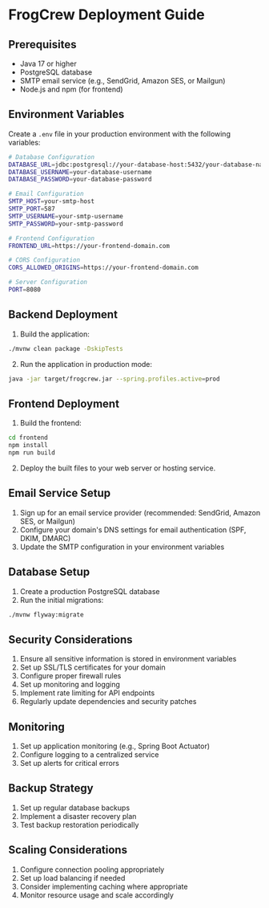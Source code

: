# FrogCrew Deployment Guide

## Prerequisites

- Java 17 or higher
- PostgreSQL database
- SMTP email service (e.g., SendGrid, Amazon SES, or Mailgun)
- Node.js and npm (for frontend)

## Environment Variables

Create a `.env` file in your production environment with the following variables:

```bash
# Database Configuration
DATABASE_URL=jdbc:postgresql://your-database-host:5432/your-database-name
DATABASE_USERNAME=your-database-username
DATABASE_PASSWORD=your-database-password

# Email Configuration
SMTP_HOST=your-smtp-host
SMTP_PORT=587
SMTP_USERNAME=your-smtp-username
SMTP_PASSWORD=your-smtp-password

# Frontend Configuration
FRONTEND_URL=https://your-frontend-domain.com

# CORS Configuration
CORS_ALLOWED_ORIGINS=https://your-frontend-domain.com

# Server Configuration
PORT=8080
```

## Backend Deployment

1. Build the application:

```bash
./mvnw clean package -DskipTests
```

2. Run the application in production mode:

```bash
java -jar target/frogcrew.jar --spring.profiles.active=prod
```

## Frontend Deployment

1. Build the frontend:

```bash
cd frontend
npm install
npm run build
```

2. Deploy the built files to your web server or hosting service.

## Email Service Setup

1. Sign up for an email service provider (recommended: SendGrid, Amazon SES, or Mailgun)
2. Configure your domain's DNS settings for email authentication (SPF, DKIM, DMARC)
3. Update the SMTP configuration in your environment variables

## Database Setup

1. Create a production PostgreSQL database
2. Run the initial migrations:

```bash
./mvnw flyway:migrate
```

## Security Considerations

1. Ensure all sensitive information is stored in environment variables
2. Set up SSL/TLS certificates for your domain
3. Configure proper firewall rules
4. Set up monitoring and logging
5. Implement rate limiting for API endpoints
6. Regularly update dependencies and security patches

## Monitoring

1. Set up application monitoring (e.g., Spring Boot Actuator)
2. Configure logging to a centralized service
3. Set up alerts for critical errors

## Backup Strategy

1. Set up regular database backups
2. Implement a disaster recovery plan
3. Test backup restoration periodically

## Scaling Considerations

1. Configure connection pooling appropriately
2. Set up load balancing if needed
3. Consider implementing caching where appropriate
4. Monitor resource usage and scale accordingly
